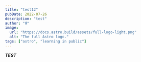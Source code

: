 ```yaml
---
title: "test12"
pubDate: 2022-07-26
description: "test"
author: "Я"
image:
  url: "https://docs.astro.build/assets/full-logo-light.png"
  alt: "The full Astro logo."
tags: ["astro", "learning in public"]
---
```


**_TEST_**

